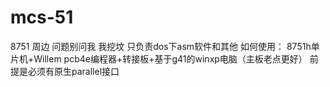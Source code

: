 # mcs-51
8751 周边
问题别问我 我挖坟
只负责dos下asm软件和其他
如何使用：
8751h单片机+Willem pcb4e编程器+转接板+基于g41的winxp电脑（主板老点更好） 前提是必须有原生parallel接口
